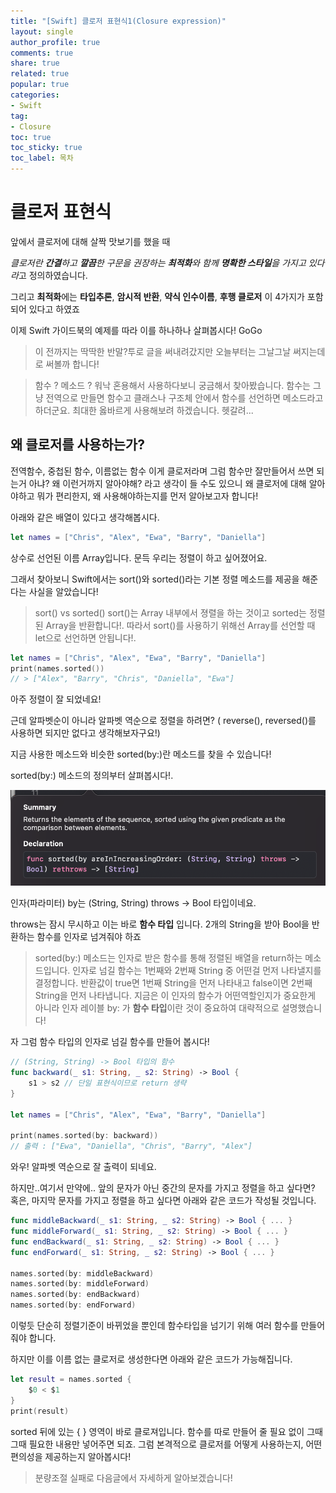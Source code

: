 ```yaml
---
title: "[Swift] 클로저 표현식1(Closure expression)"
layout: single
author_profile: true
comments: true
share: true
related: true
popular: true
categories:
- Swift
tag:
- Closure
toc: true
toc_sticky: true
toc_label: 목차
---
```


# 클로저 표현식

앞에서 클로저에 대해 살짝 맛보기를 했을 때 

*클로저란 **간결**하고 **깔끔**한 구문을 권장하는 **최적화**와 함께 **명확한 스타일**을 가지고 있다 라*고 정의하였습니다.

그리고 **최적화**에는 **타입추론**, **암시적 반환**, **약식 인수이름**, **후행 클로저** 이 4가지가 포함되어 있다고 하였죠

이제 Swift 가이드북의 예제를 따라 이를 하나하나 살펴봅시다! GoGo

> 이 전까지는 딱딱한 반말?투로 글을 써내려갔지만 오늘부터는 그날그날 써지는데로 써볼까 합니다!

> 함수 ? 메소드 ?
워낙 혼용해서 사용하다보니 궁금해서 찾아봤습니다. 함수는 그냥 전역으로 만들면 함수고 클래스나 구조체 안에서 함수를 선언하면 메소드라고 하더군요. 최대한 옳바르게 사용해보려 하겠습니다. 헷갈려...

## 왜 클로저를 사용하는가?

전역함수, 중첩된 함수, 이름없는 함수 이게 클로저라며 그럼 함수만 잘만들어서 쓰면 되는거 아냐? 왜 이런거까지 알아야해? 라고 생각이 들 수도 있으니 왜 클로저에 대해 알아야하고 뭐가 편리한지, 왜 사용해야하는지를 먼저 알아보고자 합니다!

아래와 같은 배열이 있다고 생각해봅시다.

```swift
let names = ["Chris", "Alex", "Ewa", "Barry", "Daniella"]
```

상수로 선언된 이름 Array입니다. 문득 우리는 정렬이 하고 싶어졌어요.

그래서 찾아보니 Swift에서는 sort()와 sorted()라는 기본 정렬 메소드를 제공을 해준다는 사실을 알았습니다!

> sort() vs sorted() 
sort()는 Array 내부에서 졍렬을 하는 것이고 sorted는 정렬된 Array을 반환합니다!. 따라서 sort()를 사용하기 위해선 Array를 선언할 때 let으로 선언하면 안됩니다!.

```swift
let names = ["Chris", "Alex", "Ewa", "Barry", "Daniella"]
print(names.sorted())
// > ["Alex", "Barry", "Chris", "Daniella", "Ewa"]
```

아주 정렬이 잘 되었네요!

근데 알파벳순이 아니라 알파벳 역순으로 정렬을 하려면? ( reverse(), reversed()를 사용하면 되지만 없다고 생각해보자구요!)

지금 사용한 메소드와 비슷한 sorted(by:)란 메소드를 찾을 수 있습니다! 

sorted(by:) 메소드의 정의부터 살펴봅시다!.

![](/assets/images/Posts/Swift/2021-08-03-Closure1-expression/sort_Declaration.png)

인자(파라미터) by는 (String, String) throws → Bool 타입이네요.

throws는 잠시 무시하고 이는 바로 **함수 타입** 입니다. 2개의 String을 받아 Bool을 반환하는 함수를 인자로 넘겨줘야 하죠 

> sorted(by:) 메소드는 인자로 받은 함수를 통해 정렬된 배열을 return하는 메소드입니다.
인자로 넘길 함수는 1번째와 2번째 String 중 어떤걸 먼저 나타낼지를 결정합니다. 반환값이 true면 1번째 String을 먼저 나타내고 false이면 2번째 String을 먼저 나타냅니다.
지금은 이 인자의 함수가 어떤역할인지가 중요한게 아니라 인자 레이블 by: 가 **함수 타입**이란 것이 중요하여 대략적으로 설명했습니다!

자 그럼 함수 타입의 인자로 넘길 함수를 만들어 봅시다! 

```swift
// (String, String) -> Bool 타입의 함수
func backward(_ s1: String, _ s2: String) -> Bool { 
    s1 > s2 // 단일 표현식이므로 return 생략
}

let names = ["Chris", "Alex", "Ewa", "Barry", "Daniella"]

print(names.sorted(by: backward))
// 출력 : ["Ewa", "Daniella", "Chris", "Barry", "Alex"]

```

와우! 알파벳 역순으로 잘 출력이 되네요.

하지만..여기서 만약에.. 앞의 문자가 아닌 중간의 문자를 가지고 정렬을 하고 싶다면? 혹은, 마지막 문자를 가지고 정렬을 하고 싶다면 아래와 같은 코드가 작성될 것입니다.

```swift
func middleBackward(_ s1: String, _ s2: String) -> Bool { ... }
func middleForward(_ s1: String, _ s2: String) -> Bool { ... }
func endBackward(_ s1: String, _ s2: String) -> Bool { ... }
func endForward(_ s1: String, _ s2: String) -> Bool { ... }

names.sorted(by: middleBackward)
names.sorted(by: middleForward)
names.sorted(by: endBackward)
names.sorted(by: endForward)
```

이렇듯 단순히 정렬기준이 바뀌었을 뿐인데 함수타입을 넘기기 위해 여러 함수를 만들어줘야 합니다.

하지만 이를 이름 없는 클로저로 생성한다면 아래와 같은 코드가 가능해집니다.

```swift
let result = names.sorted {
    $0 < $1
}
print(result)
```

sorted 뒤에 있는 { } 영역이 바로 클로져입니다. 함수를 따로 만들어 줄 필요 없이 그때 그때 필요한 내용만 넣어주면 되죠. 그럼 본격적으로 클로저를 어떻게 사용하는지, 어떤 편의성을 제공하는지 알아봅시다!

> 분량조절 실패로 다음글에서 자세하게 알아보겠습니다!
